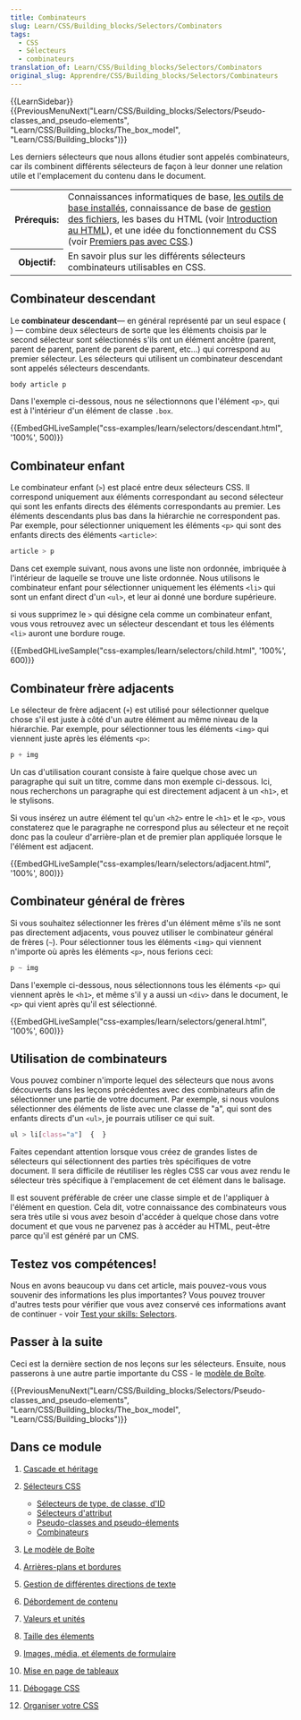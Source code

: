 ```yaml
---
title: Combinateurs
slug: Learn/CSS/Building_blocks/Selectors/Combinators
tags:
  - CSS
  - Sélecteurs
  - combinateurs
translation_of: Learn/CSS/Building_blocks/Selectors/Combinators
original_slug: Apprendre/CSS/Building_blocks/Selectors/Combinateurs
---
```

{{LearnSidebar}}{{PreviousMenuNext("Learn/CSS/Building_blocks/Selectors/Pseudo-classes_and_pseudo-elements", "Learn/CSS/Building_blocks/The_box_model", "Learn/CSS/Building_blocks")}}

Les derniers sélecteurs que nous allons étudier sont appelés combinateurs, car ils combinent différents sélecteurs de façon à leur donner une relation utile et l'emplacement du contenu dans le document.

<table class="standard-table">
  <tbody>
    <tr>
      <th scope="row">Prérequis:</th>
      <td>
        Connaissances informatiques de base,
        <a
          href="/fr/docs/https://developer.mozilla.org/fr/docs/Apprendre/Commencer_avec_le_web/Installation_outils_de_base"
          >les outils de base installés</a
        >, connaissance de base de
        <a
          href="/fr/docs/https://developer.mozilla.org/fr/docs/Apprendre/Commencer_avec_le_web/Gérer_les_fichiers"
          >gestion des fichiers</a
        >, les bases du HTML (voir <a
          href="/fr/docs/Apprendre/HTML/Introduction_à_HTML"
          >Introduction au HTML</a
        >), et une idée du fonctionnement du CSS (voir
        <a
          href="/fr/docs/https://developer.mozilla.org/fr/docs/Learn/CSS/First_steps"
          >Premiers pas avec CSS</a
        >.)
      </td>
    </tr>
    <tr>
      <th scope="row">Objectif:</th>
      <td>
        En savoir plus sur les différents sélecteurs combinateurs utilisables en
        CSS.
      </td>
    </tr>
  </tbody>
</table>

## Combinateur descendant

Le **combinateur descendant**— en général représenté par un seul espace (` `) — combine deux sélecteurs de sorte que les éléments choisis par le second sélecteur sont sélectionnés s'ils ont un élément ancêtre (parent, parent de parent, parent de parent de parent, etc...) qui correspond au premier sélecteur. Les sélecteurs qui utilisent un combinateur descendant sont appelés sélecteurs descendants.

```css
body article p
```

Dans l'exemple ci-dessous, nous ne sélectionnons que l'élément `<p>`, qui est à l'intérieur d'un élément de classe `.box`.

{{EmbedGHLiveSample("css-examples/learn/selectors/descendant.html", '100%', 500)}}

## Combinateur enfant

Le combinateur enfant (`>`) est placé entre deux sélecteurs CSS. Il correspond uniquement aux éléments correspondant au second sélecteur qui sont les enfants directs des éléments correspondants au premier. Les éléments descendants plus bas dans la hiérarchie ne correspondent pas. Par exemple, pour sélectionner uniquement les éléments `<p>` qui sont des enfants directs des éléments `<article>`:

```css
article > p
```

Dans cet exemple suivant, nous avons une liste non ordonnée, imbriquée à l'intérieur de laquelle se trouve une liste ordonnée. Nous utilisons le combinateur enfant pour sélectionner uniquement les éléments `<li>` qui sont un enfant direct d'un `<ul>`, et leur ai donné une bordure supérieure.

si vous supprimez le `>` qui désigne cela comme un combinateur enfant, vous vous retrouvez avec un sélecteur descendant et tous les éléments `<li>` auront une bordure rouge.

{{EmbedGHLiveSample("css-examples/learn/selectors/child.html", '100%', 600)}}

## Combinateur frère adjacents

Le sélecteur de frère adjacent (`+`) est utilisé pour sélectionner quelque chose s'il est juste à côté d'un autre élément au même niveau de la hiérarchie. Par exemple, pour sélectionner tous les éléments `<img>` qui viennent juste après les éléments `<p>`:

```css
p + img
```

Un cas d'utilisation courant consiste à faire quelque chose avec un paragraphe qui suit un titre, comme dans mon exemple ci-dessous. Ici, nous recherchons un paragraphe qui est directement adjacent à un `<h1>`, et le stylisons.

Si vous insérez un autre élément tel qu'un `<h2>` entre le `<h1>` et le `<p>`, vous constaterez que le paragraphe ne correspond plus au sélecteur et ne reçoit donc pas la couleur d'arrière-plan et de premier plan appliquée lorsque le l'élément est adjacent.

{{EmbedGHLiveSample("css-examples/learn/selectors/adjacent.html", '100%', 800)}}

## Combinateur général de frères

Si vous souhaitez sélectionner les frères d'un élément même s'ils ne sont pas directement adjacents, vous pouvez utiliser le combinateur général de frères (`~`). Pour sélectionner tous les éléments `<img>` qui viennent n'importe où après les éléments `<p>`, nous ferions ceci:

```css
p ~ img
```

Dans l'exemple ci-dessous, nous sélectionnons tous les éléments `<p>` qui viennent après le `<h1>`, et même s'il y a aussi un `<div>` dans le document, le `<p>` qui vient après qu'il est sélectionné.

{{EmbedGHLiveSample("css-examples/learn/selectors/general.html", '100%', 600)}}

## Utilisation de combinateurs

Vous pouvez combiner n'importe lequel des sélecteurs que nous avons découverts dans les leçons précédentes avec des combinateurs afin de sélectionner une partie de votre document. Par exemple, si nous voulons sélectionner des éléments de liste avec une classe de "a", qui sont des enfants directs d'un `<ul>`, je pourrais utiliser ce qui suit.

```css
ul > li[class="a"]  {  }
```

Faites cependant attention lorsque vous créez de grandes listes de sélecteurs qui sélectionnent des parties très spécifiques de votre document. Il sera difficile de réutiliser les règles CSS car vous avez rendu le sélecteur très spécifique à l'emplacement de cet élément dans le balisage.

Il est souvent préférable de créer une classe simple et de l'appliquer à l'élément en question. Cela dit, votre connaissance des combinateurs vous sera très utile si vous avez besoin d'accéder à quelque chose dans votre document et que vous ne parvenez pas à accéder au HTML, peut-être parce qu'il est généré par un CMS.

## Testez vos compétences!

Nous en avons beaucoup vu dans cet article, mais pouvez-vous vous souvenir des informations les plus importantes? Vous pouvez trouver d'autres tests pour vérifier que vous avez conservé ces informations avant de continuer - voir [Test your skills: Selectors](/fr/docs/Learn/CSS/Building_blocks/Selectors/Selectors_Tasks).

## Passer à la suite

Ceci est la dernière section de nos leçons sur les sélecteurs. Ensuite, nous passerons à une autre partie importante du CSS - le [modèle de Boîte](/fr/docs/Apprendre/CSS/Building_blocks/Le_modele_de_boite).

{{PreviousMenuNext("Learn/CSS/Building_blocks/Selectors/Pseudo-classes_and_pseudo-elements", "Learn/CSS/Building_blocks/The_box_model", "Learn/CSS/Building_blocks")}}

## Dans ce module

1.  [Cascade et héritage](/fr/docs/Apprendre/CSS/Building_blocks/Cascade_et_heritage)
2.  [Sélecteurs CSS](/fr/docs/Apprendre/CSS/Building_blocks/Selectors)

    - [Sélecteurs de type, de classe, d'ID](/fr/docs/Learn/CSS/Building_blocks/Selectors/Type_Class_and_ID_Selectors)
    - [Sélecteurs d'attribut](/fr/docs/Web/CSS/S%C3%A9lecteurs_d_attribut)
    - [Pseudo-classes and pseudo-élements](/fr/docs/Apprendre/CSS/Building_blocks/Selectors/Pseudo-classes_et_pseudo-%C3%A9l%C3%A9ments)
    - [Combinateurs](/fr/docs/Apprendre/CSS/Building_blocks/Selectors/Combinateurs)

3.  [Le modèle de Boîte](/fr/docs/Apprendre/CSS/Building_blocks/Le_modele_de_boite)
4.  [Arrières-plans et bordures](/fr/docs/Apprendre/CSS/Building_blocks/Backgrounds_and_borders)
5.  [Gestion de différentes directions de texte](/fr/docs/Apprendre/CSS/Building_blocks/Handling_different_text_directions)
6.  [Débordement de contenu](/fr/docs/Apprendre/CSS/Building_blocks/Overflowing_content)
7.  [Valeurs et unités](/fr/docs/Web/CSS/Valeurs_et_unit%C3%A9s_CSS)
8.  [Taille des élements](/fr/docs/Apprendre/CSS/Building_blocks/Sizing_items_in_CSS)
9.  [Images, média, et élements de formulaire](/fr/docs/Learn/CSS/Building_blocks/Images_media_form_elements)
10. [Mise en page de tableaux](/fr/docs/Apprendre/CSS/Building_blocks/Styling_tables)
11. [Débogage CSS](/fr/docs/Apprendre/CSS/Building_blocks/Debugging_CSS)
12. [Organiser votre CSS](/fr/docs/https://developer.mozilla.org/en-US/docs/Learn/CSS/Building_blocks/Organizing)
